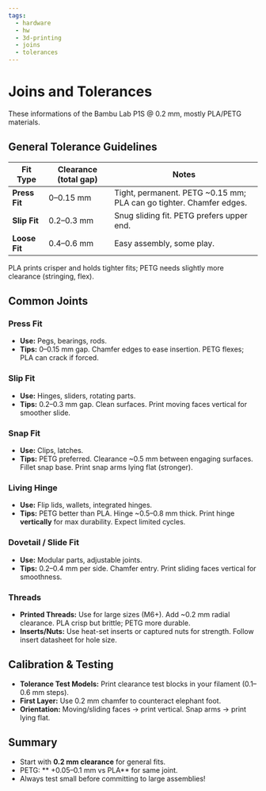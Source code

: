 ```yaml
---
tags:
  - hardware
  - hw
  - 3d-printing
  - joins
  - tolerances
---
```


# Joins and Tolerances

These informations of the Bambu Lab P1S @ 0.2 mm, mostly PLA/PETG materials.

## General Tolerance Guidelines

| Fit Type         | Clearance (total gap) | Notes |
|------------------|----------------------|-------|
| **Press Fit**    | 0–0.15 mm             | Tight, permanent. PETG ~0.15 mm; PLA can go tighter. Chamfer edges. |
| **Slip Fit**     | 0.2–0.3 mm            | Snug sliding fit. PETG prefers upper end. |
| **Loose Fit**    | 0.4–0.6 mm            | Easy assembly, some play. |

PLA prints crisper and holds tighter fits; PETG needs slightly more clearance (stringing, flex).

## Common Joints

### Press Fit
- **Use:** Pegs, bearings, rods.
- **Tips:** 0–0.15 mm gap. Chamfer edges to ease insertion. PETG flexes; PLA can crack if forced.

### Slip Fit
- **Use:** Hinges, sliders, rotating parts.
- **Tips:** 0.2–0.3 mm gap. Clean surfaces. Print moving faces vertical for smoother slide.

### Snap Fit
- **Use:** Clips, latches.
- **Tips:** PETG preferred. Clearance ~0.5 mm between engaging surfaces. Fillet snap base. Print snap arms lying flat (stronger).

### Living Hinge
- **Use:** Flip lids, wallets, integrated hinges.
- **Tips:** PETG better than PLA. Hinge ~0.5–0.8 mm thick. Print hinge **vertically** for max durability. Expect limited cycles.

### Dovetail / Slide Fit
- **Use:** Modular parts, adjustable joints.
- **Tips:** 0.2–0.4 mm per side. Chamfer entry. Print sliding faces vertical for smoothness.

### Threads
- **Printed Threads:** Use for large sizes (M6+). Add ~0.2 mm radial clearance. PLA crisp but brittle; PETG more durable.
- **Inserts/Nuts:** Use heat-set inserts or captured nuts for strength. Follow insert datasheet for hole size.

## Calibration & Testing

- **Tolerance Test Models:** Print clearance test blocks in your filament (0.1–0.6 mm steps).
- **First Layer:** Use 0.2 mm chamfer to counteract elephant foot.
- **Orientation:** Moving/sliding faces → print vertical. Snap arms → print lying flat.

## Summary

- Start with **0.2 mm clearance** for general fits.
- PETG: ** +0.05–0.1 mm vs PLA** for same joint.
- Always test small before committing to large assemblies!
